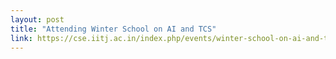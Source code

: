 ```yaml
---
layout: post
title: "Attending Winter School on AI and TCS"
link: https://cse.iitj.ac.in/index.php/events/winter-school-on-ai-and-tcs-2024
---
```

